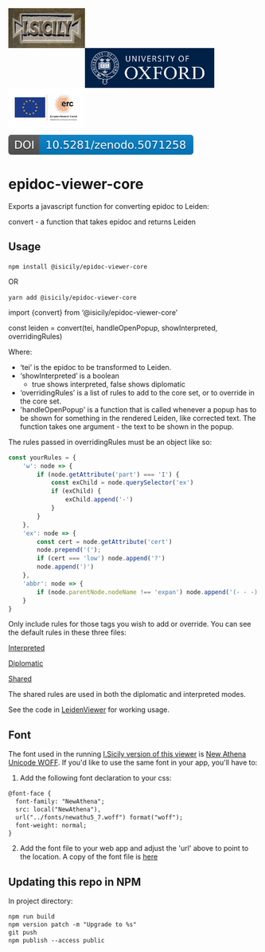 <div>
  <img align="left" valign="center" src="ISicily_english_reduced.jpg?raw=true" alt="isicily logo" height=80" >
  <img align="left" valign="center" src="2258_ox_brand_blue_pos_rect.png?raw=true" alt="oxford logo" height="80"  style="padding-top: 80px" >
  <img align="left" valign="center" src="LOGO_ERC-FLAG_EU_cropped.jpg?raw=true" alt="erc logo" height=80" >
</div>
<br clear="both"/>

![ZenodoBadge](zenodo.5071258.svg)

# epidoc-viewer-core

Exports a javascript function for converting epidoc to Leiden: 

convert - a function that takes epidoc and returns Leiden

## Usage

```npm install @isicily/epidoc-viewer-core```

OR

```yarn add @isicily/epidoc-viewer-core```

import {convert} from ‘@isicily/epidoc-viewer-core’

const leiden = convert(tei, handleOpenPopup, showInterpreted, overridingRules)

Where:

- ‘tei’ is the epidoc to be transformed to Leiden.
- ‘showInterpreted’ is a boolean 
	- true shows interpreted, false shows diplomatic
- ‘overridingRules’ is a list of rules to add to the core set, or to override in the core set.  
- 'handleOpenPopup' is a function that is called whenever a popup has to be shown for something in the rendered Leiden, like corrected text.  The function takes one argument - the text to be shown in the popup.

The rules passed in overridingRules must be an object like so:

```javascript
const yourRules = {
    'w': node => {
        if (node.getAttribute('part') === 'I') {
            const exChild = node.querySelector('ex')
            if (exChild) {
                exChild.append('-')
            }
        } 
    },
    'ex': node => {
        const cert = node.getAttribute('cert')
        node.prepend('('); 
        if (cert === 'low') node.append('?')
        node.append(')')
    },
    'abbr': node => {
        if (node.parentNode.nodeName !== 'expan') node.append('(- - -)')
    }
}
```

Only include rules for those tags you wish to add or override.  You can see the default rules in these three files:

[Interpreted](https://github.com/ISicily/epidoc-viewer-core/blob/master/src/rules.js)

[Diplomatic](https://github.com/ISicily/epidoc-viewer-core/blob/master/src/diplomaticRules.js)

[Shared](https://github.com/ISicily/epidoc-viewer-core/blob/master/src/sharedRules.js)

The shared rules are used in both the diplomatic and interpreted modes.

See the code in [LeidenViewer](https://github.com/ISicily/epidoc-viewer-core/blob/master/src/LeidenViewer.js) for working usage.

## Font

The font used in the running [I.Sicily version of this viewer](https://isicily.github.io/epidoc-viewer/) is [New Athena Unicode WOFF](https://apagreekkeys.org/NAUdownload.html).  If  you'd like to use the same font in your app, you'll have to:

1.  Add the following font declaration to your css:

```
@font-face {
  font-family: "NewAthena";
  src: local("NewAthena"),
  url("../fonts/newathu5_7.woff") format("woff");
  font-weight: normal;
}
```

2.  Add the font file to your web app and adjust the 'url' above to point to the location. A copy of the font file is [here](https://github.com/ISicily/epidoc-viewer/blob/master/src/fonts/NAU5_007woff/newathu5_7.woff)

## Updating this repo in NPM

In project directory:

```
npm run build
npm version patch -m "Upgrade to %s"
git push
npm publish --access public
```
